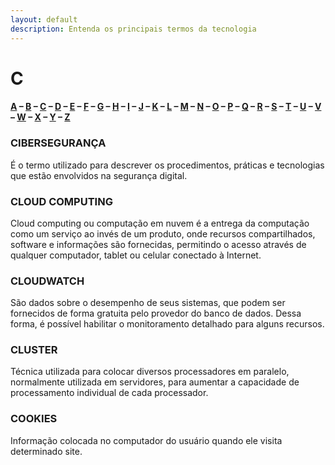 ```yaml
---
layout: default
description: Entenda os principais termos da tecnologia
---
```


# C

#### [A](./A) – [B](./B) – [C](./C) – [D](./D) – [E](./E) – [F](./F) – [G](./G) – [H](./H) – [I](./I) – [J](./J) – [K](./K) – [L](./L) – [M](./M) – [N](./N) – [O](./O) – [P](./P) – [Q](./Q) – [R](./R) – [S](./S) – [T](./T) – [U](./U) – [V](./V) – [W](./W) – [X](./X) – [Y](./Y) – [Z](./Z)
### CIBERSEGURANÇA

É o termo utilizado para descrever os procedimentos, práticas e tecnologias que estão envolvidos na segurança digital.

### CLOUD COMPUTING

Cloud computing ou computação em nuvem é a entrega da computação como um serviço ao invés de um produto, onde recursos compartilhados, software e informações são fornecidas, permitindo o acesso através de qualquer computador, tablet ou celular conectado à Internet.

### CLOUDWATCH

São dados sobre o desempenho de seus sistemas, que podem ser fornecidos de forma gratuita pelo provedor do banco de dados. Dessa forma, é possível habilitar o monitoramento detalhado para alguns recursos.

### CLUSTER

Técnica utilizada para colocar diversos processadores em paralelo, normalmente utilizada em servidores, para aumentar a capacidade de processamento individual de cada processador.

### COOKIES

Informação colocada no computador do usuário quando ele visita determinado site.
